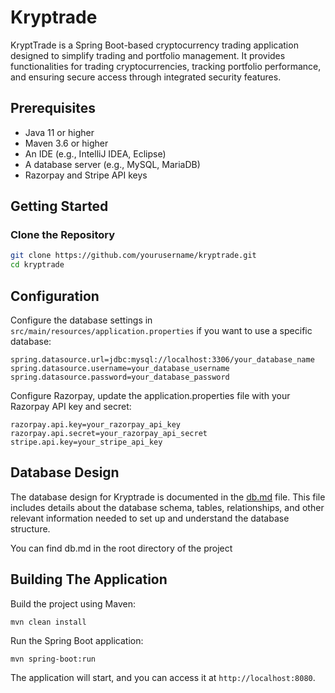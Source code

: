 # Kryptrade
KryptTrade is a Spring Boot-based cryptocurrency trading application designed to simplify trading and portfolio management. It provides functionalities for trading cryptocurrencies, tracking portfolio performance, and ensuring secure access through integrated security features.

## Prerequisites

- Java 11 or higher
- Maven 3.6 or higher
- An IDE (e.g., IntelliJ IDEA, Eclipse)
- A database server (e.g., MySQL, MariaDB)
- Razorpay and Stripe API keys

## Getting Started

### Clone the Repository

```bash
git clone https://github.com/yourusername/kryptrade.git
cd kryptrade
```
## Configuration

Configure the database settings in `src/main/resources/application.properties` if you want to use a specific database:

   ```properties
   spring.datasource.url=jdbc:mysql://localhost:3306/your_database_name
   spring.datasource.username=your_database_username
   spring.datasource.password=your_database_password
   ```
Configure Razorpay, update the application.properties file with your Razorpay API key and secret:

   ```properties
razorpay.api.key=your_razorpay_api_key
razorpay.api.secret=your_razorpay_api_secret
stripe.api.key=your_stripe_api_key
 ```
## Database Design
The database design for Kryptrade is documented in the [db.md](db.md) file. This file includes details about the database schema, tables, relationships, and other relevant information needed to set up and understand the database structure.

You can find db.md in the root directory of the project
## Building The Application
 Build the project using Maven:

   ```
   mvn clean install
   ```

 Run the Spring Boot application:

   ```
   mvn spring-boot:run
   ```

The application will start, and you can access it at `http://localhost:8080`.



